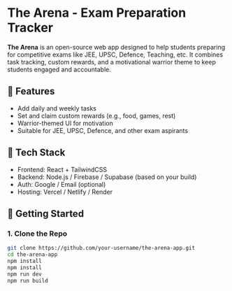 # The Arena - Exam Preparation Tracker

**The Arena** is an open-source web app designed to help students preparing for competitive exams like JEE, UPSC, Defence, Teaching, etc. It combines task tracking, custom rewards, and a motivational warrior theme to keep students engaged and accountable.

## 🐯 Features
- Add daily and weekly tasks
- Set and claim custom rewards (e.g., food, games, rest)
- Warrior-themed UI for motivation
- Suitable for JEE, UPSC, Defence, and other exam aspirants

## 🔧 Tech Stack
- Frontend: React + TailwindCSS
- Backend: Node.js / Firebase / Supabase (based on your build)
- Auth: Google / Email (optional)
- Hosting: Vercel / Netlify / Render

## 🚀 Getting Started

### 1. Clone the Repo
```bash
git clone https://github.com/your-username/the-arena-app.git
cd the-arena-app
npm install
npm install
npm run dev
npm run build

